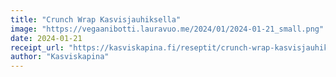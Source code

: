 ```yaml
---
title: "Crunch Wrap Kasvis­jauhiksella"
image: "https://vegaanibotti.lauravuo.me/2024/01/2024-01-21_small.png"
date: 2024-01-21
receipt_url: "https://kasviskapina.fi/reseptit/crunch-wrap-kasvisjauhiksella"
author: "Kasviskapina"
---
```

